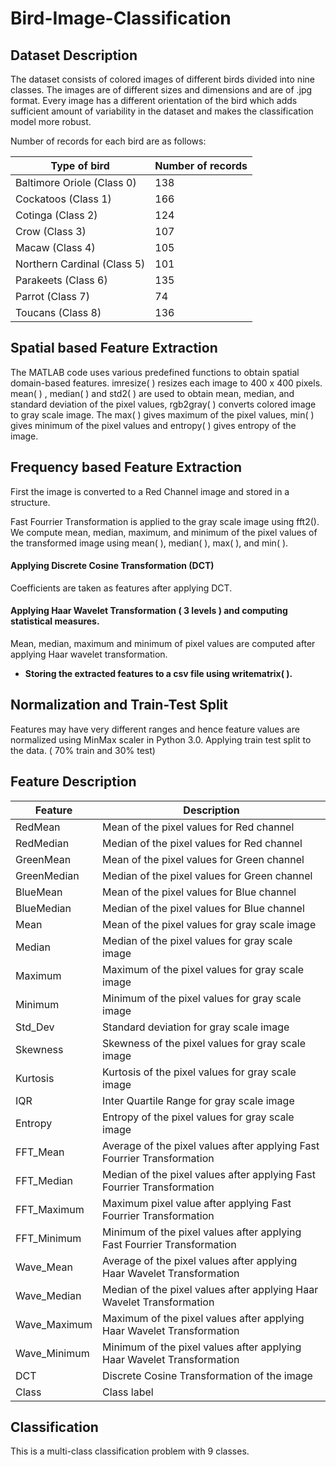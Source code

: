# Bird-Image-Classification

## Dataset Description

The dataset consists of colored images of different birds divided into nine classes. The images are of different sizes and dimensions and are of .jpg format. 
Every image has a different orientation of the bird which adds sufficient amount of variability in the dataset and makes the classification model more robust. 

Number of records for each bird are as follows:

| Type of bird | Number of records |
| --- | --- |
| Baltimore Oriole	(Class 0) | 138 |
| Cockatoos (Class 1) | 166 |
| Cotinga (Class 2)	| 124 |
| Crow	(Class 3) | 107 |
| Macaw (Class 4) | 105 |
| Northern Cardinal (Class 5)	| 101 |
| Parakeets	(Class 6) | 135 |
| Parrot (Class 7) | 74 |
| Toucans (Class 8)	| 136 |


## Spatial based Feature Extraction

The MATLAB code uses various predefined functions to obtain spatial domain-based features. imresize( ) resizes each image to 400 x 400 pixels.
mean( ) , median( ) and std2( ) are used to obtain mean, median, and standard deviation of the pixel values, rgb2gray( ) converts colored image to gray scale image. 
The max( ) gives maximum of the pixel values, min( ) gives minimum of the pixel values and 
entropy( ) gives entropy of the image.


## Frequency based Feature Extraction

First the image is converted to a Red Channel image and stored in a structure.


Fast Fourrier Transformation is applied to the gray scale image using fft2().
We compute mean, median, maximum, and minimum of the pixel values of the transformed image using mean( ), median( ), max( ), and min( ).

#### Applying Discrete Cosine Transformation (DCT)

Coefficients are taken as features after applying DCT.

#### Applying Haar Wavelet Transformation ( 3 levels ) and computing statistical measures.

Mean, median, maximum and minimum of pixel values are computed after applying Haar wavelet transformation.

- **Storing the extracted features to a csv file using writematrix( ).**

## Normalization and Train-Test Split

Features may have very different ranges and hence feature values are normalized using MinMax scaler in Python 3.0.
Applying train test split to the data. ( 70% train and 30% test)

## Feature Description

| Feature | Description |
| --- | --- |
| RedMean	| Mean of the pixel values for Red channel |
| RedMedian	| Median of the pixel values for Red channel |
| GreenMean	| Mean of the pixel values for Green channel |
| GreenMedian	| Median of the pixel values for Green channel |
| BlueMean	| Mean of the pixel values for Blue channel |
| BlueMedian	| Median of the pixel values for Blue channel |
| Mean | Mean of the pixel values for gray scale image |
| Median | Median of the pixel values for gray scale image |
| Maximum | Maximum of the pixel values for gray scale image |
| Minimum | Minimum of the pixel values for gray scale image |
| Std_Dev	| Standard deviation for gray scale image |
| Skewness | Skewness of the pixel values for gray scale image |
| Kurtosis | Kurtosis of the pixel values for gray scale image |
| IQR	| Inter Quartile Range for gray scale image |
| Entropy	| Entropy of the pixel values for gray scale image |
| FFT_Mean | Average of the pixel values after applying Fast Fourrier Transformation |
| FFT_Median |	Median of the pixel values after applying Fast Fourrier Transformation |
| FFT_Maximum |	Maximum pixel value after applying Fast Fourrier Transformation |
| FFT_Minimum |	Minimum of the pixel values after applying Fast Fourrier Transformation |
| Wave_Mean	| Average of the pixel values after applying Haar Wavelet Transformation |
| Wave_Median	| Median of the pixel values after applying Haar Wavelet Transformation |
| Wave_Maximum	| Maximum of the pixel values after applying Haar Wavelet Transformation |
| Wave_Minimum | Minimum of the pixel values after applying Haar Wavelet Transformation |
| DCT	| Discrete Cosine Transformation of the image |
| Class | Class label |

## Classification

This is a multi-class classification problem with 9 classes.
